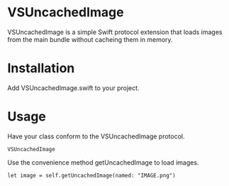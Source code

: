 VSUncachedImage
============


VSUncachedImage is a simple Swift protocol extension that loads images from the main bundle without cacheing them in memory.

Installation
============


Add VSUncachedImage.swift to your project.


Usage
=====

Have your class conform to the VSUncachedImage protocol.

```
VSUncachedImage
```

Use the convenience method getUncachedImage to load images.

```
let image = self.getUncachedImage(named: "IMAGE.png")
```
